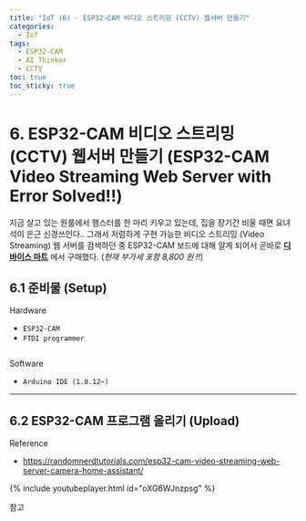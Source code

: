 ```yaml
---
title: "IoT (6) - ESP32-CAM 비디오 스트리밍 (CCTV) 웹서버 만들기"
categories:
  - IoT
tags:
  - ESP32-CAM
  - AI Thinker
  - CCTV
toc: true
toc_sticky: true
---
```


# 6. ESP32-CAM 비디오 스트리밍 (CCTV) 웹서버 만들기 (ESP32-CAM Video Streaming Web Server with Error Solved!!)

지금 살고 있는 원룸에서 햄스터를 한 마리 키우고 있는데, 집을 장기간 비울 때면 요녀석이 은근 신경쓰인다.. 그래서 저렴하게 구현 가능한 비디오 스트리밍 (Video Streaming) 웹 서버를 검색하던 중 ESP32-CAM 보드에 대해 알게 되어서 곧바로 **[디바이스 마트](https://www.devicemart.co.kr/goods/view?no=12496229)** 에서 구매했다. (*현재 부가세 포함 8,800 원 !!*)

## 6.1 준비물 (Setup)

Hardware
* `ESP32-CAM`
* `FTDI programmer`

<figure style="width: 90%" class="align-center">
  <img src="{{ site.url }}{{ site.baseurl }}/assets/images/iot-esp32-fig1.png" alt="">
</figure>

Software
* `Arduino IDE (1.8.12~)`

---

## 6.2 ESP32-CAM 프로그램 올리기 (Upload)

Reference
* https://randomnerdtutorials.com/esp32-cam-video-streaming-web-server-camera-home-assistant/

{% include youtubeplayer.html id="oXG6WJnzpsg" %}

참고